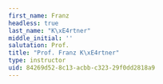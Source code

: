 ```yaml
---
first_name: Franz
headless: true
last_name: "K\xE4rtner"
middle_initial: ''
salutation: Prof.
title: "Prof. Franz K\xE4rtner"
type: instructor
uid: 84269d52-8c13-acbb-c323-29f0dd2818a9
---
```

